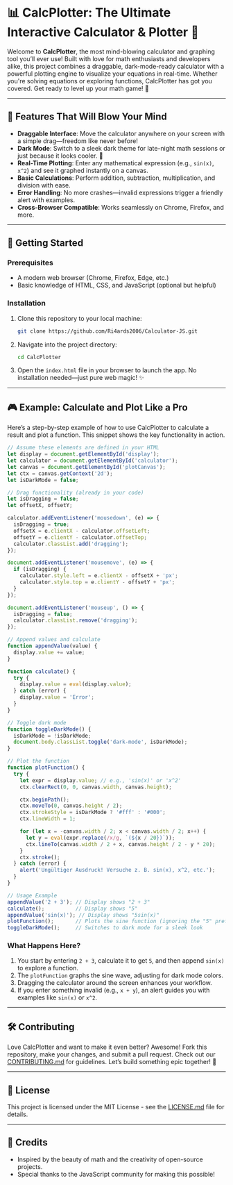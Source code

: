

# 📊 CalcPlotter: The Ultimate Interactive Calculator & Plotter 🚀

Welcome to **CalcPlotter**, the most mind-blowing calculator and graphing tool you’ll ever use! Built with love for math enthusiasts and developers alike, this project combines a draggable, dark-mode-ready calculator with a powerful plotting engine to visualize your equations in real-time. Whether you're solving equations or exploring functions, CalcPlotter has got you covered. Get ready to level up your math game! 🎉

---

## 🌟 Features That Will Blow Your Mind

- **Draggable Interface**: Move the calculator anywhere on your screen with a simple drag—freedom like never before!
- **Dark Mode**: Switch to a sleek dark theme for late-night math sessions or just because it looks cooler. 🌙
- **Real-Time Plotting**: Enter any mathematical expression (e.g., `sin(x)`, `x^2`) and see it graphed instantly on a canvas.
- **Basic Calculations**: Perform addition, subtraction, multiplication, and division with ease.
- **Error Handling**: No more crashes—invalid expressions trigger a friendly alert with examples.
- **Cross-Browser Compatible**: Works seamlessly on Chrome, Firefox, and more.

---

## 🚀 Getting Started

### Prerequisites
- A modern web browser (Chrome, Firefox, Edge, etc.)
- Basic knowledge of HTML, CSS, and JavaScript (optional but helpful)

### Installation
1. Clone this repository to your local machine:
   ```bash
   git clone https://github.com/Ri4ards2006/Calculator-JS.git
   ```
2. Navigate into the project directory:
   ```bash
   cd CalcPlotter
   ```
3. Open the `index.html` file in your browser to launch the app. No installation needed—just pure web magic! ✨

---

## 🎮 Example: Calculate and Plot Like a Pro

Here’s a step-by-step example of how to use CalcPlotter to calculate a result and plot a function. This snippet shows the key functionality in action.

```javascript
// Assume these elements are defined in your HTML
let display = document.getElementById('display');
let calculator = document.getElementById('calculator');
let canvas = document.getElementById('plotCanvas');
let ctx = canvas.getContext('2d');
let isDarkMode = false;

// Drag functionality (already in your code)
let isDragging = false;
let offsetX, offsetY;

calculator.addEventListener('mousedown', (e) => {
  isDragging = true;
  offsetX = e.clientX - calculator.offsetLeft;
  offsetY = e.clientY - calculator.offsetTop;
  calculator.classList.add('dragging');
});

document.addEventListener('mousemove', (e) => {
  if (isDragging) {
    calculator.style.left = e.clientX - offsetX + 'px';
    calculator.style.top = e.clientY - offsetY + 'px';
  }
});

document.addEventListener('mouseup', () => {
  isDragging = false;
  calculator.classList.remove('dragging');
});

// Append values and calculate
function appendValue(value) {
  display.value += value;
}

function calculate() {
  try {
    display.value = eval(display.value);
  } catch (error) {
    display.value = 'Error';
  }
}

// Toggle dark mode
function toggleDarkMode() {
  isDarkMode = !isDarkMode;
  document.body.classList.toggle('dark-mode', isDarkMode);
}

// Plot the function
function plotFunction() {
  try {
    let expr = display.value; // e.g., 'sin(x)' or 'x^2'
    ctx.clearRect(0, 0, canvas.width, canvas.height);

    ctx.beginPath();
    ctx.moveTo(0, canvas.height / 2);
    ctx.strokeStyle = isDarkMode ? '#fff' : '#000';
    ctx.lineWidth = 1;

    for (let x = -canvas.width / 2; x < canvas.width / 2; x++) {
      let y = eval(expr.replace(/x/g, `(${x / 20})`));
      ctx.lineTo(canvas.width / 2 + x, canvas.height / 2 - y * 20);
    }
    ctx.stroke();
  } catch (error) {
    alert('Ungültiger Ausdruck! Versuche z. B. sin(x), x^2, etc.');
  }
}

// Usage Example
appendValue('2 + 3'); // Display shows "2 + 3"
calculate();          // Display shows "5"
appendValue('sin(x)'); // Display shows "5sin(x)"
plotFunction();       // Plots the sine function (ignoring the "5" prefix)
toggleDarkMode();     // Switches to dark mode for a sleek look
```

### What Happens Here?
1. You start by entering `2 + 3`, calculate it to get `5`, and then append `sin(x)` to explore a function.
2. The `plotFunction` graphs the sine wave, adjusting for dark mode colors.
3. Dragging the calculator around the screen enhances your workflow.
4. If you enter something invalid (e.g., `x + y`), an alert guides you with examples like `sin(x)` or `x^2`.

---

## 🛠️ Contributing

Love CalcPlotter and want to make it even better? Awesome! Fork this repository, make your changes, and submit a pull request. Check out our [CONTRIBUTING.md](CONTRIBUTING.md) for guidelines. Let’s build something epic together! 🤝

---

## 📜 License

This project is licensed under the MIT License - see the [LICENSE.md](LICENSE.md) file for details.

---

## 🙌 Credits

- Inspired by the beauty of math and the creativity of open-source projects.
- Special thanks to the JavaScript community for making this possible!

